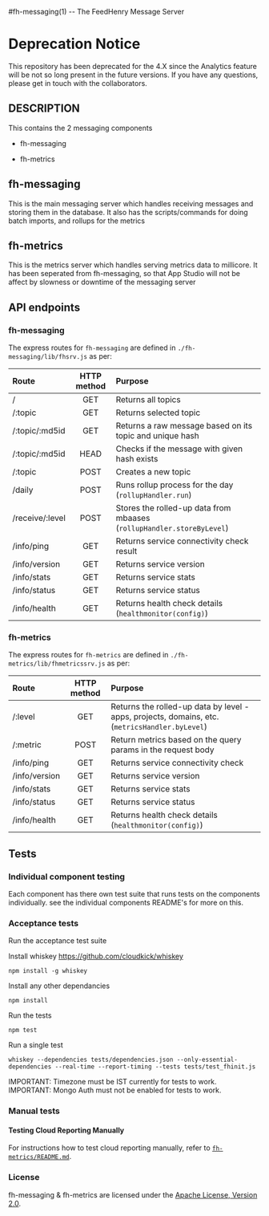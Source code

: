 #fh-messaging(1) -- The FeedHenry Message Server

# Deprecation Notice
This repository has been deprecated for the 4.X since the Analytics feature will be not so long present in the future versions. If you have any questions, please get in touch with the collaborators.


## DESCRIPTION

This contains the 2 messaging components

* fh-messaging

* fh-metrics

## fh-messaging

This is the main messaging server which handles receiving messages and storing them in the database.  It also has
the scripts/commands for doing batch imports, and rollups for the metrics

## fh-metrics

This is the metrics server which handles serving metrics data to millicore.  It has been seperated from fh-messaging,
so that App Studio will not be affect by slowness or downtime of the messaging server

## API endpoints

### fh-messaging

The express routes for `fh-messaging` are defined in `./fh-messaging/lib/fhsrv.js` as per:

| Route| HTTP method | Purpose  |
| :--- |:---:| :--- |
| / | GET | Returns all topics |
| /:topic | GET | Returns selected topic |
| /:topic/:md5id | GET | Returns a raw message based on its topic and unique hash |
| /:topic/:md5id | HEAD | Checks if the message with given hash exists |
| /:topic | POST | Creates a new topic |
| /daily | POST | Runs rollup process for the day (`rollupHandler.run`) |
| /receive/:level | POST | Stores the rolled-up data from mbaases (`rollupHandler.storeByLevel`) |
| /info/ping | GET | Returns service connectivity check result |
| /info/version | GET | Returns service version  |
| /info/stats | GET | Returns service stats |
| /info/status | GET | Returns service status |
| /info/health | GET | Returns health check details (`healthmonitor(config)`) |

### fh-metrics

The express routes for `fh-metrics` are defined in `./fh-metrics/lib/fhmetricssrv.js` as per:

| Route| HTTP method | Purpose  |
| :--- |:---:| :--- |
| /:level | GET | Returns the rolled-up data by level - apps, projects, domains, etc. (`metricsHandler.byLevel`) |
| /:metric | POST | Return metrics based on the query params in the request body |
| /info/ping | GET | Returns service connectivity check |
| /info/version | GET | Returns service version  |
| /info/stats | GET | Returns service stats |
| /info/status | GET | Returns service status |
| /info/health | GET | Returns health check details (`healthmonitor(config)`) |

## Tests

### Individual component testing

Each component has there own test suite that runs tests on the components individually. see the individual components README's for more on this.

### Acceptance tests

Run the acceptance test suite

Install whiskey https://github.com/cloudkick/whiskey

    npm install -g whiskey

Install any other dependancies

    npm install

Run the tests

    npm test

Run a single test

    whiskey --dependencies tests/dependencies.json --only-essential-dependencies --real-time --report-timing --tests tests/test_fhinit.js

IMPORTANT: Timezone must be IST currently for tests to work.
IMPORTANT: Mongo Auth must not be enabled for tests to work.

### Manual tests

#### Testing Cloud Reporting Manually

For instructions how to test cloud reporting manually, refer to [`fh-metrics/README.md`](https://github.com/fheng/fh-messaging/blob/master/fh-metrics/README.md#testing-cloud-reporting-manually).

### License

fh-messaging & fh-metrics are licensed under the [Apache License, Version 2.0](http://www.apache.org/licenses/).
